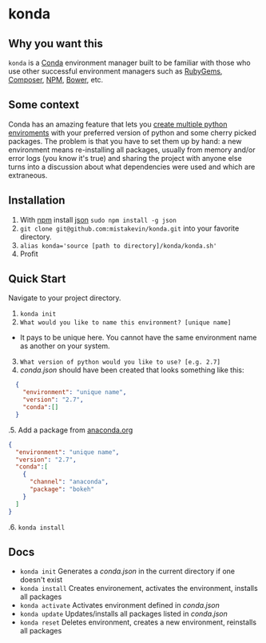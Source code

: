 # konda

## Why you want this
`konda` is a [Conda](http://conda.pydata.org/docs/) environment manager built to be familiar with those who use other successful environment managers such as [RubyGems](https://rubygems.org/), [Composer](https://getcomposer.org/), [NPM](https://www.npmjs.com/), [Bower](http://bower.io/), etc.

## Some context
Conda has an amazing feature that lets you [create multiple python enviroments](http://conda.pydata.org/docs/using/envs.html) with your preferred version of python and some cherry picked packages. The problem is that you have to set them up by hand: a new environment means re-installing all packages, usually from memory and/or error logs (you know it's true) and sharing the project with anyone else turns into a discussion about what dependencies were used and which are extraneous.

## Installation
1. With [npm](https://www.npmjs.com/) install [json](https://www.npmjs.com/package/json)
  `sudo npm install -g json`
2. `git clone git@github.com:mistakevin/konda.git` into your favorite directory.
3. `alias konda='source [path to directory]/konda/konda.sh'`
4. Profit

## Quick Start
Navigate to your project directory.

1. `konda init`
2. `What would you like to name this environment? [unique name]`
  * It pays to be unique here. You cannot have the same environment name as another on your system.
3. `What version of python would you like to use? [e.g. 2.7]`
4. _conda.json_ should have been created that looks something like this:

```json
  {
    "environment": "unique name",
    "version": "2.7",
    "conda":[]
  }
```
.5. Add a package from [anaconda.org](http://anaconda.org/)

```json
{
  "environment": "unique name",
  "version": "2.7",
  "conda":[
    {
      "channel": "anaconda",
      "package": "bokeh"
    }
  ]
}
```
.6. `konda install`

## Docs
* `konda init` Generates a _conda.json_ in the current directory if one doesn't exist
* `konda install` Creates environement, activates the environment, installs all packages
* `konda activate` Activates environment defined in _conda.json_
* `konda update` Updates/installs all packages listed in _conda.json_
* `konda reset` Deletes environment, creates a new environment, reinstalls all packages
